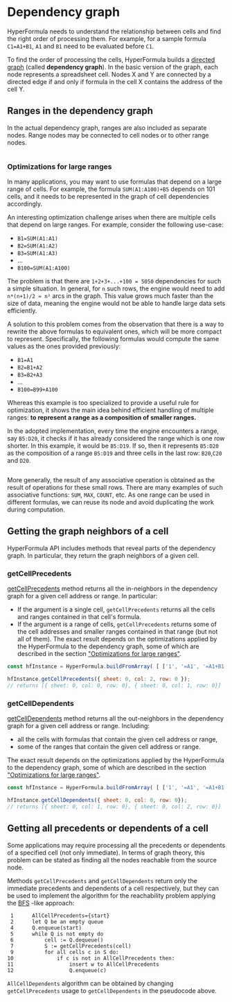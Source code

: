 # Dependency graph

HyperFormula needs to understand the relationship between cells and
find the right order of processing them. For example, for a sample
formula `C1=A1+B1`, `A1` and `B1` need to be evaluated before `C1`.

To find the order of processing the cells, HyperFormula builds a [directed graph](https://en.wikipedia.org/wiki/Directed_graph) (called **dependency graph**).
In the basic version of the graph, each node represents a spreadsheet cell.
Nodes X and Y are connected by a directed edge if and only if formula in the cell X contains the address of the cell Y. 

## Ranges in the dependency graph

In the actual dependency graph, ranges are also included as separate nodes.
Range nodes may be connected to cell nodes or to other range nodes. 

<img :src="$withBase('/ranges.png')">

### Optimizations for large ranges

In many applications, you may want to use formulas that depend on a
large range of cells. For example, the formula `SUM(A1:A100)+B5`
depends on 101 cells, and it needs to be represented in the graph of
cell dependencies accordingly.

An interesting optimization challenge arises when there are multiple
cells that depend on large ranges. For example, consider the following
use-case:

* `B1=SUM(A1:A1)`
* `B2=SUM(A1:A2)`
* `B3=SUM(A1:A3)`
* ...
* `B100=SUM(A1:A100)`

The problem is that there are `1+2+3+...+100 = 5050` dependencies
for such a simple situation. In general, for `n` such rows, the
engine would need to add `n*(n+1)/2 ≈ n²` arcs in the graph. This
value grows much faster than the size of data, meaning the engine
would not be able to handle large data sets efficiently.

A solution to this problem comes from the observation that there is
a way to rewrite the above formulas to equivalent ones, which will
be more compact to represent. Specifically, the following formulas
would compute the same values as the ones provided previously:

* `B1=A1`
* `B2=B1+A2`
* `B3=B2+A3`
* ...
* `B100=B99+A100`

Whereas this example is too specialized to provide a useful rule
for optimization, it shows the main idea behind efficient handling
of multiple ranges: **to represent a range as a composition of
smaller ranges.**

In the adopted implementation, every time the engine encounters a
range, say `B5:D20`, it checks if it has already considered the
range which is one row shorter. In this example, it would be `B5:D19`.
If so, then it represents `B5:D20` as the composition of a range
`B5:D19` and three cells in the last row: `B20`,`C20` and `D20`.

<img :src="$withBase('/ranges.png')">

More generally, the result of any associative operation is obtained
as the result of operations for these small rows. There are many
examples of such associative functions: `SUM`, `MAX`, `COUNT`, etc.
As one range can be used in different formulas, we can reuse its
node and avoid duplicating the work during computation.

## Getting the graph neighbors of a cell

HyperFormula API includes methods that reveal parts of the dependency graph. In particular, they return the graph neighbors of a given cell.

### getCellPrecedents

[getCellPrecedents](../api/classes/hyperformula.html#getcellprecedents) method returns all the in-neighbors in the dependency graph for a given cell address or range. In particular:
- If the argument is a single cell, `getCellPrecedents` returns all the cells and ranges contained in that cell's formula.
- If the argument is a range of cells, `getCellPrecedents` returns some of the cell addresses and smaller ranges contained in that range (but not all of them). The exact result depends on the optimizations applied by the HyperFormula to the dependency graph, some of which are described in the section ["Optimizations for large ranges"](#optimizations-for-large-ranges).

```js
const hfInstance = HyperFormula.buildFromArray( [ ['1', '=A1', '=A1+B1'] ] );

hfInstance.getCellPrecedents({ sheet: 0, col: 2, row: 0 });
// returns [{ sheet: 0, col: 0, row: 0}, { sheet: 0, col: 1, row: 0}]
```

### getCellDependents

[getCellDependents](../api/classes/hyperformula.html#getcelldependents) method returns all the out-neighbors in the dependency graph for a given cell address or range. Including:
- all the cells with formulas that contain the given cell address or range,
- some of the ranges that contain the given cell address or range.

The exact result depends on the optimizations applied by the HyperFormula to the dependency graph, some of which are described in the section ["Optimizations for large ranges"](#optimizations-for-large-ranges).

```js
const hfInstance = HyperFormula.buildFromArray( [ ['1', '=A1', '=A1+B1'] ] );

hfInstance.getCellDependents({ sheet: 0, col: 0, row: 0});
// returns [{ sheet: 0, col: 1, row: 0}, { sheet: 0, col: 2, row: 0}]
```

## Getting all precedents or dependents of a cell

Some applications may require processing all the precedents or dependents of a specified cell (not only immediate). In terms of graph theory, this problem can be stated as finding all the nodes reachable from the source node.

Methods `getCellPrecedents` and `getCellDependents` return only the immediate precedents and dependents of a cell respectively, but they can be used to implement the algorithm for the reachability problem applying the [BFS](https://en.wikipedia.org/wiki/Breadth-first_search) -like approach:

```
 1      AllCellPrecedents={start}
 2      let Q be an empty queue
 4      Q.enqueue(start)
 5      while Q is not empty do
 6          cell := Q.dequeue()
 7          S := getCellPrecedents(cell)
 9          for all cells c in S do:
10              if c is not in AllCellPrecedents then:
11                  insert w to AllCellPrecedents
12                  Q.enqueue(c)
```

`AllCellDependents` algorithm can be obtained by changing `getCellPrecedents` usage to `getCellDependents` in the pseudocode above.

